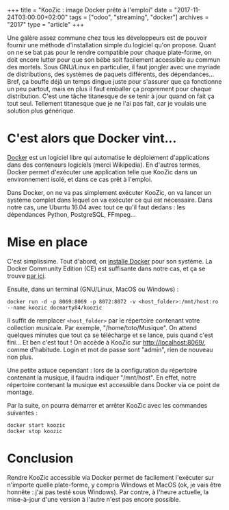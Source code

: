 +++
title = "KooZic : image Docker prête à l'emploi"
date = "2017-11-24T03:00:00+02:00"
tags = ["odoo", "streaming", "docker"]
archives = "2017"
type = "article"
+++

Une galère assez commune chez tous les développeurs est de pouvoir fournir une méthode
d'installation simple du logiciel qu'on propose. Quant on ne se bat pas pour le rendre compatible
pour chaque plate-forme, on doit encore lutter pour que son bébé soit facilement accessible au
commun des mortels. Sous GNU/Linux en particulier, il faut jongler avec une myriade de
distributions, des systèmes de paquets différents, des dépendances... Bref, ça bouffe déjà un temps
dingue juste pour s'assurer que ça fonctionne un peu partout, mais en plus il faut emballer ça
proprement pour chaque distribution. C'est une tâche titanesque de se tenir à jour quand on fait ça
tout seul. Tellement titanesque que je ne l'ai pas fait, car je voulais une solution plus générique.

# C'est alors que Docker vint...

[Docker](https://www.docker.com/) est un logiciel libre qui automatise le déploiement d'applications
dans des conteneurs logiciels (merci Wikipedia). En d'autres termes, Docker permet d'exécuter une
application telle que KooZic dans un environnement isolé, et dans ce cas prêt à l'emploi.

Dans Docker, on ne va pas simplement exécuter KooZic, on va lancer un système complet dans lequel on
va exécuter ce qui est nécessaire. Dans notre cas, une Ubuntu 16.04 avec tout ce qu'il faut dedans :
les dépendances Python, PostgreSQL, FFmpeg...

# Mise en place

C'est simplissime. Tout d'abord, on [installe Docker](https://www.docker.com/get-docker) pour son
système. La Docker Community Edition (CE) est suffisante dans notre cas, et ça se trouve
[par ici](https://www.docker.com/community-edition).

Ensuite, dans un terminal (GNU/Linux, MacOS ou Windows) :

```
docker run -d -p 8069:8069 -p 8072:8072 -v <host_folder>:/mnt/host:ro --name koozic docmarty84/koozic
```

Il suffit de remplacer `<host_folder>` par le répertoire contenant votre collection musicale. Par
exemple, "/home/toto/Musique". On attend quelques minutes que tout ça se télécharge et se lance,
puis quand c'est fini... Et ben c'est tout ! On accède à KooZic sur
[http://localhost:8069/](http://localhost:8069/), comme d'habitude. Login et mot de passe sont
"admin", rien de nouveau non plus.

Une petite astuce cependant : lors de la configuration du répertoire contenant la musique, il faudra
indiquer "/mnt/host". En effet, notre répertoire contenant la musique est accessible dans Docker via
ce point de montage.

Par la suite, on pourra démarrer et arrêter KooZic avec les commandes suivantes :

```
docker start koozic
docker stop koozic
```

# Conclusion

Rendre KooZic accessible via Docker permet de facilement l'exécuter sur n'importe quelle
plate-forme, y compris Windows et MacOS (ok, je vais être honnête : j'ai pas testé sous Windows).
Par contre, à l'heure actuelle, la mise-à-jour d'une version à l'autre n'est pas encore possible.
